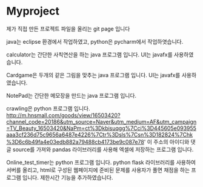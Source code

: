 # Myproject
제가 직접 만든 프로젝트 파일을 올리는 git page 입니다

java는 eclipse 환경에서 작업하였고, python은 pycharm에서 작업하엿습니다.

calculator는 간단한 사칙연산을 하는 java 프로그램 입니다. UI는 javafx를 사용하였습니다.

Cardgame은 두개의 같은 그림을 맞추는 java 프로그램 입니다. UI는 javafx를 사용하였습니다.

NotePad는 간단한 메모장을 만드는 java 프로그램 입니다.

crawling은 python 프로그램 입니다.
http://m.hnsmall.com/goods/view/16503420?channel_code=20186&utm_source=Naver&utm_medium=AF&utm_campaign=TV_Beauty_16503420&NaPm=ct%3Dkbisuqgg%7Cci%3D445605e093955aaa3cf236d75c9656a6487e4226%7Ctr%3Dsls%7Csn%3D182824%7Chk%3D6c6b49fa4e03edb882a79488cb4173be9c087e78'
이 주소의 아이디와 댓글 source를 가져와 pandas 라이브러리를 사용해 엑셀에 저장하는 프로그램 입니다.

Online_test_timer는 python 프로그램 입니다. 
python flask 라이브러리를 사용하여 서버를 올리고, html로 구성된 웹페이지에 준비된 문제를 
사용자가 풀면 채점을 하는 프로그램 입니다. 제한시간 기능을 추가하였습니다.
 

